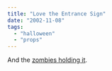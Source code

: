 ```yaml
---
title: "Love the Entrance Sign"
date: "2002-11-08"
tags: 
  - "halloween"
  - "props"
---
```


And the [zombies holding it](http://photos.groups.yahoo.com/group/methodzofmadness/lst?&.dir=/A+SpookHouse&.src=gr&.view=t&.last=1).

